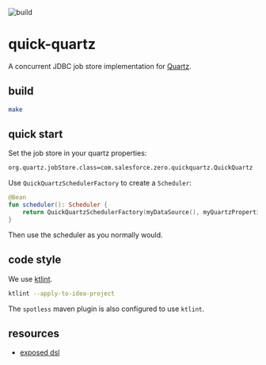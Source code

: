![build](https://github.com/github/docs/actions/workflows/maven-publish.yml/badge.svg)


# quick-quartz

A concurrent JDBC job store implementation for [Quartz](https://github.com/quartz-scheduler/quartz).

## build 
```sh
make
```

## quick start

Set the job store in your quartz properties: 
```sh
org.quartz.jobStore.class=com.salesforce.zero.quickquartz.QuickQuartz
```

Use `QuickQuartzSchedulerFactory` to create a `Scheduler`:
```kotlin
@Bean
fun scheduler(): Scheduler {
    return QuickQuartzSchedulerFactory(myDataSource(), myQuartzProperties).scheduler
}
``` 

Then use the scheduler as you normally would. 


## code style 

We use [ktlint](https://github.com/pinterest/ktlint#-with-intellij-idea). 

```sh
ktlint --apply-to-idea-project
```

The `spotless` maven plugin is also configured to use `ktlint`. 

## resources
- [exposed dsl](https://github.com/JetBrains/Exposed/wiki/DSL)
